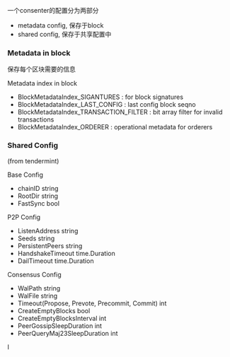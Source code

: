 
一个consenter的配置分为两部分

* metadata config, 保存于block
* shared config, 保存于共享配置中


### Metadata in block

保存每个区块需要的信息

Metadata index in block

* BlockMetadataIndex_SIGANTURES		: for block signatures
* BlockMetadataIndex_LAST_CONFIG		: last config block seqno
* BlockMetadataIndex_TRANSACTION_FILTER    : bit array filter for invalid transactions
* BlockMetadataIndex_ORDERER			: operational metadata for orderers


### Shared Config

(from tendermint)

Base Config

* chainID string
* RootDir string
* FastSync bool

P2P Config

* ListenAddress string
* Seeds string
* PersistentPeers string
* HandshakeTimeout time.Duration
* DailTimeout time.Duration

Consensus Config

* WalPath string
* WalFile string
* Timeout(Propose, Prevote, Precommit, Commit) int
* CreateEmptyBlocks bool
* CreateEmptyBlocksInterval int
* PeerGossipSleepDuration int
* PeerQueryMaj23SleepDuration int

I
